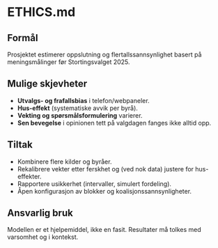 # ETHICS.md

## Formål
Prosjektet estimerer oppslutning og flertallssannsynlighet basert på meningsmålinger før Stortingsvalget 2025.

## Mulige skjevheter
- **Utvalgs- og frafallsbias** i telefon/webpaneler.
- **Hus-effekt** (systematiske avvik per byrå).
- **Vekting og spørsmålsformulering** varierer.
- **Sen bevegelse** i opinionen tett på valgdagen fanges ikke alltid opp.

## Tiltak
- Kombinere flere kilder og byråer.
- Rekalibrere vekter etter ferskhet og (ved nok data) justere for hus-effekter.
- Rapportere usikkerhet (intervaller, simulert fordeling).
- Åpen konfigurasjon av blokker og koalisjonssannsynligheter.

## Ansvarlig bruk
Modellen er et hjelpemiddel, ikke en fasit. Resultater må tolkes med varsomhet og i kontekst.
